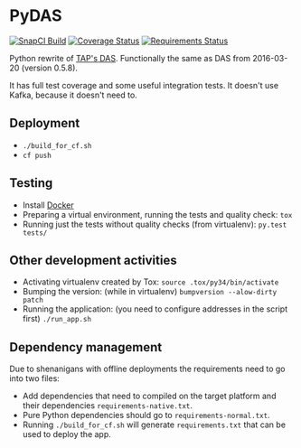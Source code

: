 PyDAS
=====

[![SnapCI Build](https://snap-ci.com/butla/PyDAS/branch/master/build_image)](https://snap-ci.com/butla/PyDAS/branch/master)
[![Coverage Status](https://coveralls.io/repos/github/butla/PyDAS/badge.svg?branch=master)](https://coveralls.io/github/butla/PyDAS?branch=master)
[![Requirements Status](https://requires.io/github/butla/PyDAS/requirements.svg?branch=master)](https://requires.io/github/butla/PyDAS/requirements/?branch=master)

Python rewrite of [TAP's DAS](https://github.com/trustedanalytics/data-acquisition).
Functionally the same as DAS from 2016-03-20 (version 0.5.8).

It has full test coverage and some useful integration tests.
It doesn't use Kafka, because it doesn't need to.

## Deployment
* `./build_for_cf.sh`
* `cf push`

## Testing
* Install [Docker](https://docs.docker.com/linux/step_one/)
* Preparing a virtual environment, running the tests and quality check: `tox`
* Running just the tests without quality checks (from virtualenv): `py.test tests/`

## Other development activities
* Activating virtualenv created by Tox: `source .tox/py34/bin/activate`
* Bumping the version: (while in virtualenv) `bumpversion --alow-dirty patch`
* Running the application: (you need to configure addresses in the script first) `./run_app.sh`

## Dependency management
Due to shenanigans with offline deployments the requirements need to go into two files:
* Add dependencies that need to compiled on the target platform and their dependencies `requirements-native.txt`.
* Pure Python dependencies should go to `requirements-normal.txt`.
* Running `./build_for_cf.sh` will generate `requirements.txt` that can be used to deploy the app.

